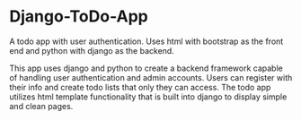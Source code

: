 # Django-ToDo-App
A todo app with user authentication. Uses html with bootstrap as the front end and python with django as the backend.

This app uses django and python to create a backend framework capable of handling user authentication and admin accounts. Users can register with their info and create todo lists that only they can access. The todo app utilizes html template functionality that is built into django to display simple and clean pages.
